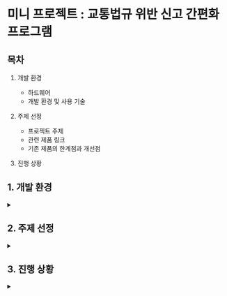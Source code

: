 # 미니 프로젝트 : 교통법규 위반 신고 간편화 프로그램

## 목차

1. 개발 환경
   - 하드웨어
   - 개발 환경 및 사용 기술

2. 주제 선정
   - 프로젝트 주제
   - 관련 제품 링크
   - 기존 제품의 한계점과 개선점

3. 진행 상황

## 1. 개발 환경

<details>
<summary></summary>
<div markdown="1">

## **1-1. 하드웨어**

개인 노트북
- GPU : NVIDIA GeForce 940MX

웹캠
- Logitech C920

## **1-2. 개발 환경 및 사용 기술**

| 언어 | 라이브러리 / 프레임워크 | 개발 도구 | 운영체제 |
|------|------------------------|-----------|-----------|
| ![Python](https://img.shields.io/badge/Python-3.10-blue?logo=python&logoColor=white) | ![OpenCV](https://img.shields.io/badge/OpenCV-4.x-brightgreen?logo=opencv&logoColor=white) ![YOLO](https://img.shields.io/badge/YOLO-v11-orange) | ![VSCode](https://img.shields.io/badge/VSCode-blueviolet?logo=visual-studio-code&logoColor=white) | ![Windows](https://img.shields.io/badge/Windows-10-lightgrey?logo=windows&logoColor=white) |

</div>
</details>

## 2. 주제 선정

<details>
<summary></summary>
<div markdown="1">

## **2-1. 프로젝트 주제**

**주행 중 교통법규 위반 이벤트 발생시 자동으로 영상 캡쳐 후 지정된 위치로 영상 발송**

## **2-2. 관련 제품 링크**

_국내 블랙박스 브랜드 점유율 TOP 2 기업_

[아이나비](https://www.inavi.com/)

[파인뷰](http://www.fine-drive.com/defaults/index.do)

## **2-3. 기존 제품의 한계점과 개선점**

**[1. 한계점]**

기존의 블랙박스는 이벤트 발생(교통법규 위반)시 **임의로 제품이나 차량에 충격을 가하여 이벤트 순간을 특정**하거나,

주행이 끝난 뒤 스스로 이벤트 발생 순간을 확인해야함.

**[2. 개선점]**

이벤트 발생 순간을 **openCV와 YOLO를 통해 자동으로 인식**하고, 해당 부분의 영상을 캡쳐하여 지정한 위치(메일, 공유 폴더 등)로 자동으로 전송함.

</div>
</details>

## 3. 진행 상황

<details>
<summary></summary>
<div markdown="1">

### **[250814]**

[최소 구현 목표 변환](https://docs.google.com/document/d/1KR1Ek3QEK2PorDblV3TpiJ__KWXGa5N0oOg1SPpD4f0/edit?tab=t.2lpizc91xvge)에 맞춰 코드 생성

[test.md](src/test/test.md)

### **[250818]**

[테스트 주도 개발(TDD)](https://docs.google.com/document/d/1PHuT9a7qTqCdTEbbHtY2iAA3BITojjOxiW3L5UlMCSY/edit?tab=t.0#heading=h.qun0cyfrhp5e)방법 적용

### **[250819]**

차선 검출 방법 수정 후 확인 반복

### **[250820]**

차선을 검출하는 방법에서 차량 앞 일정 구역을 관심영역으로 지정하는 방법으로 바꿈

### **[250821]**

이벤트 발생 목표를 방향지시등 미점멸 차선변경으로 변경 후 이벤트 발생 검출 완료

코드 작동 확인

</div>
</details>
